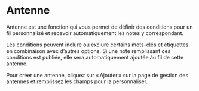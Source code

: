 # Antenne

Antenne est une fonction qui vous permet de définir des conditions pour un fil personnalisé et recevoir automatiquement les notes y correspondant.

Les conditions peuvent inclure ou exclure certains mots-clés et étiquettes en combinaison avec d’autres options.
Si une note remplissant ces conditions est publiée, elle sera automatiquement ajoutée àu fil de cette antenne.

Pour créer une antenne, cliquez sur « Ajouter » sur la page de gestion des antennes et remplissez les champs pour la personnaliser.
